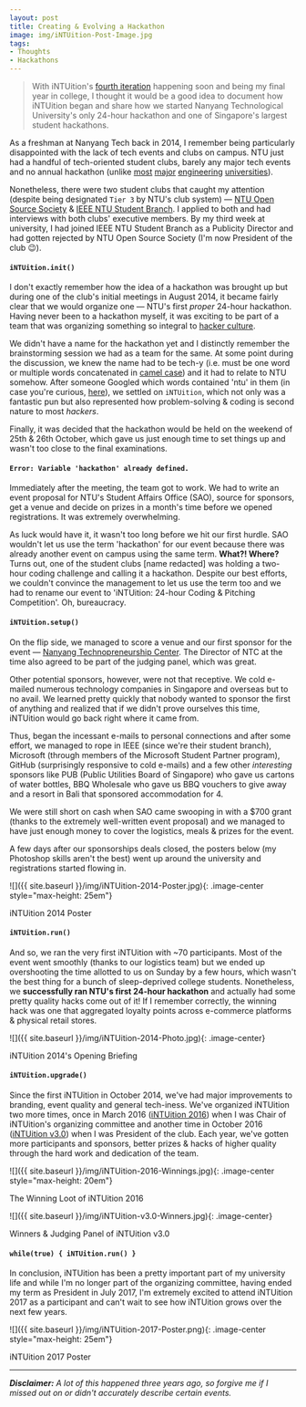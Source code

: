 ```yaml
---
layout: post
title: Creating & Evolving a Hackathon
image: img/iNTUition-Post-Image.jpg
tags:
- Thoughts
- Hackathons
---
```


> With iNTUition's [fourth iteration](http://intuition17.ieeentu.com) happening soon and being my final year in college, I thought it would be a good idea to document how iNTUition began and share how we started Nanyang Technological University's only 24-hour hackathon and one of Singapore's largest student hackathons.

As a freshman at Nanyang Tech back in 2014, I remember being particularly disappointed with the lack of tech events and clubs on campus. NTU just had a handful of tech-oriented student clubs, barely any major tech events and no annual hackathon (unlike [most](https://www.treehacks.com/) [major](https://www.yhack.org/) [engineering](https://calhacks.io/) [universities](http://hacknroll.nushackers.org/)).

Nonetheless, there were two student clubs that caught my attention (despite being designated `Tier 3` by NTU's club system) — [NTU Open Source Society](http://ntuoss.com) & [IEEE NTU Student Branch](http://www.facebook.com/IEEENTU/). I applied to both and had interviews with both clubs' executive members. By my third week at university, I had joined IEEE NTU Student Branch as a Publicity Director and had gotten rejected by NTU Open Source Society (I'm now President of the club :wink:).

#### `iNTUition.init()`

I don't exactly remember how the idea of a hackathon was brought up but during one of the club's initial meetings in August 2014, it became fairly clear that we would organize one — NTU's first *proper* 24-hour hackathon. Having never been to a hackathon myself, it was exciting to be part of a team that was organizing something so integral to [hacker culture](https://en.wikipedia.org/wiki/Hacker_culture).

We didn't have a name for the hackathon yet and I distinctly remember the brainstorming session we had as a team for the same. At some point during the discussion, we knew the name had to be tech-y (i.e. must be one word or multiple words concatenated in [camel case](https://en.wikipedia.org/wiki/Camel_case)) and it had to relate to NTU somehow. After someone Googled which words contained 'ntu' in them (in case you're curious, [here](https://www.morewords.com/contains/ntu/)), we settled on `iNTUition`, which not only was a fantastic pun but also represented how problem-solving & coding is second nature to most *hackers*.

Finally, it was decided that the hackathon would be held on the weekend of 25th & 26th October, which gave us just enough time to set things up and wasn't too close to the final examinations.

#### `Error: Variable 'hackathon' already defined.`

Immediately after the meeting, the team got to work. We had to write an event proposal for NTU's Student Affairs Office (SAO), source for sponsors, get a venue and decide on prizes in a month's time before we opened registrations. It was extremely overwhelming.

As luck would have it, it wasn't too long before we hit our first hurdle. SAO wouldn't let us use the term 'hackathon' for our event because there was already another event on campus using the same term. **What?! Where?** Turns out, one of the student clubs [name redacted] was holding a two-hour coding challenge and calling it a hackathon. Despite our best efforts, we couldn't convince the management to let us use the term too and we had to rename our event to 'iNTUition: 24-hour Coding & Pitching Competition'. Oh, bureaucracy.

#### `iNTUition.setup()`

On the flip side, we managed to score a venue and our first sponsor for the event — [Nanyang Technopreneurship Center](http://www.ntc.ntu.edu.sg/Pages/home.aspx). The Director of NTC at the time also agreed to be part of the judging panel, which was great.

Other potential sponsors, however, were not that receptive. We cold e-mailed numerous technology companies in Singapore and overseas but to no avail. We learned pretty quickly that nobody wanted to sponsor the first of anything and realized that if we didn't prove ourselves this time, iNTUition would go back right where it came from.

Thus, began the incessant e-mails to personal connections and after some effort, we managed to rope in IEEE (since we're their student branch), Microsoft (through members of the Microsoft Student Partner program), GitHub (surprisingly responsive to cold e-mails) and a few other *interesting* sponsors like PUB (Public Utilities Board of Singapore) who gave us cartons of water bottles, BBQ Wholesale who gave us BBQ vouchers to give away and a resort in Bali that sponsored accommodation for 4.

We were still short on cash when SAO came swooping in with a $700 grant (thanks to the extremely well-written event proposal) and we managed to have just enough money to cover the logistics, meals & prizes for the event.

A few days after our sponsorships deals closed, the posters below (my Photoshop skills aren't the best) went up around the university and registrations started flowing in.

![]({{ site.baseurl }}/img/iNTUition-2014-Poster.jpg){: .image-center style="max-height: 25em"}

<p class="image-caption">iNTUition 2014 Poster</p>

#### `iNTUition.run()`

And so, we ran the very first iNTUition with ~70 participants. Most of the event went smoothly (thanks to our logistics team) but we ended up overshooting the time allotted to us on Sunday by a few hours, which wasn't the best thing for a bunch of sleep-deprived college students. Nonetheless, we **successfully ran NTU's first 24-hour hackathon** and actually had some pretty quality hacks come out of it! If I remember correctly, the winning hack was one that aggregated loyalty points across e-commerce platforms & physical retail stores.

![]({{ site.baseurl }}/img/iNTUition-2014-Photo.jpg){: .image-center}

<p class="image-caption">iNTUition 2014's Opening Briefing</p>

#### `iNTUition.upgrade()`

Since the first iNTUition in October 2014, we've had major improvements to branding, event quality and general tech-iness. We've organized iNTUition two more times, once in March 2016 ([iNTUition 2016](http://intuition16.ieeentu.com/)) when I was Chair of iNTUition's organizing committee and another time in October 2016 ([iNTUition v3.0](http://intuitionv3.ieeentu.com/)) when I was President of the club. Each year, we've gotten more participants and sponsors, better prizes & hacks of higher quality through the hard work and dedication of the team.

![]({{ site.baseurl }}/img/iNTUition-2016-Winnings.jpg){: .image-center style="max-height: 20em"}

<p class="image-caption">The Winning Loot of iNTUition 2016</p>

![]({{ site.baseurl }}/img/iNTUition-v3.0-Winners.jpg){: .image-center}

<p class="image-caption">Winners &amp; Judging Panel of iNTUition v3.0</p>

#### `while(true) { iNTUition.run() }`

In conclusion, iNTUition has been a pretty important part of my university life and while I'm no longer part of the organizing committee, having ended my term as President in July 2017, I'm extremely excited to attend iNTUition 2017 as a participant and can't wait to see how iNTUition grows over the next few years.

![]({{ site.baseurl }}/img/iNTUition-2017-Poster.png){: .image-center style="max-height: 25em"}

<p class="image-caption">iNTUition 2017 Poster</p>

---

***Disclaimer:** A lot of this happened three years ago, so forgive me if I missed out on or didn't accurately describe certain events.*
